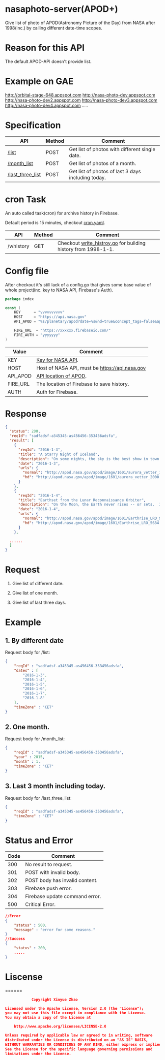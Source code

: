 # nasaphoto-server(APOD+)

Give list of photo of APOD(Astronomy Picture of the Day) from NASA after 1998(inc.)
by calling different date-time scopes.

# Reason for this API
The default APOD-API doesn't provide list.

# Example on GAE
http://orbital-stage-648.appspot.com
http://nasa-photo-dev.appspot.com
http://nasa-photo-dev2.appspot.com
http://nasa-photo-dev3.appspot.com
http://nasa-photo-dev4.appspot.com
.....

# Specification

  API| Method|Comment
--------|--------- |---------
  [/list](#1-by-different-date)|POST  | Get list of photos with different single date.
  [/month_list](#2-one-month)|POST  |Get list of photos of a month.
  [/last_three_list](#3-last-3-month-including-today)|POST | Get list of photos of last 3 days including today.


# cron Task

An auto called task(cron) for archive history in Firebase.

Default period is 15 minutes, checkout [cron.yaml](https://github.com/XinyueZ/nasaphoto-server/blob/master/cron.yaml).

API| Method|Comment
--------|--------- |---------
/whistory|GET  | Checkout [write_histroy.go](https://github.com/XinyueZ/nasaphoto-server/blob/master/write_history.go) for building history from 1998-1-1.

# Config file

After checkout it's still lack of a config.go
that gives some base value of whole project(inc. key to NASA API, Firebase's Auth).

```go
package index

const (
	KEY      = "vvvvvvvvvv"
	HOST     = "https://api.nasa.gov"
	API_APOD = "%s/planetary/apod?date=%s&hd=true&concept_tags=false&api_key=" + KEY

	FIRE_URL  = "https://xxxxxx.firebaseio.com/"
	FIRE_AUTH = "yyyyyyy"
)
```

Value|Comment
--------|---------
KEY|[Key for NASA API](https://api.nasa.gov/index.html#apply-for-an-api-key).
HOST|Host of NASA API, must be https://api.nasa.gov
API_APOD|[API location of  APOD](https://api.nasa.gov/api.html#apod).
FIRE_URL | The location of Firebase to save history.
AUTH | Auth for Firebase.

# Response

```json
{
  "status": 200,
  "reqId": "sadfadsf-a345345-as456456-353456adsfa",
  "result": [
    {
      "reqId": "2016-1-3",
      "title": "A Starry Night of Iceland",
      "description": "On some nights, the sky is the best show in town. On this night, the sky was not only the best show in town.....",
      "date": "2016-1-3",
      "urls": {
        "normal": "http://apod.nasa.gov/apod/image/1601/aurora_vetter_1080.jpg",
        "hd": "http://apod.nasa.gov/apod/image/1601/aurora_vetter_2000.jpg"
      }
    },
    {
      "reqId": "2016-1-4",
      "title": "Earthset from the Lunar Reconnaissance Orbiter",
      "description": "On the Moon, the Earth never rises -- or sets.  If you were to sit on the surface of the Moon, you would see the Earth just hang in the sky. This is because the Moon always keeps the same side toward the Earth. Curiously... ",
      "date": "2016-1-4",
      "urls": {
        "normal": "http://apod.nasa.gov/apod/image/1601/Earthrise_LRO_960.jpg",
        "hd": "http://apod.nasa.gov/apod/image/1601/Earthrise_LRO_5634.jpg"
      }
    },

  ......
  ]
}

```

# Request

1. Give list of different date.

2. Give list of one month.

3. Give list of last three days.


# Example

## 1. By different date

Request body for /list:

```json
{
    "reqId" : "sadfadsf-a345345-as456456-353456adsfa",
    "dates" : [
        "2016-1-3",
        "2016-1-4",
        "2016-1-5",
        "2016-1-6",
        "2016-1-7",
        "2016-1-8"
    ],
    "timeZone" : "CET"
}
```

## 2. One month.

Request body for /month_list:

```json
{
    "reqId" : "sadfadsf-a345345-as456456-353456adsfa",
    "year" : 2015,
    "month" : 1,
    "timeZone" : "CET"
}
```

## 3. Last 3 month including today.

Request body for /last_three_list:

```json
{
    "reqId" : "sadfadsf-a345345-as456456-353456adsfa",
    "timeZone" : "CET"
}
```


# Status and Error

Code|  Comment
--------| ---------
300|No result to request.   
301|POST with invalid body.
302|POST body has invalid content.
303|Firebase push error.
304|Firebase update command error.
500|Critical Error.


```json
//Error
{
    "status" : 500,
    "message" : "error for some reasons."
}
//Success
{
    "status" : 200,
    .....
}
```


# Liscense
======
```json
			Copyright Xinyue Zhao

Licensed under the Apache License, Version 2.0 (the "License");
you may not use this file except in compliance with the License.
You may obtain a copy of the License at

    http://www.apache.org/licenses/LICENSE-2.0

Unless required by applicable law or agreed to in writing, software
distributed under the License is distributed on an "AS IS" BASIS,
WITHOUT WARRANTIES OR CONDITIONS OF ANY KIND, either express or implied.
See the License for the specific language governing permissions and
limitations under the License.
```
